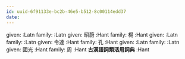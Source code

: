 ```yaml
---
id: uuid-6f91133e-bc2b-46e5-b512-8c00114edd37
date: 
---
```


given:  :Latn
family:  :Latn
given: 昭蔚 :Hant
family: 楊 :Hant
given:  :Latn
family:  :Latn
given: 令達 :Hant
family: 孔 :Hant
given:  :Latn
family:  :Latn
given: 國光 :Hant
family: 周 :Hant
**古漢語詞類活用詞典** :Hant